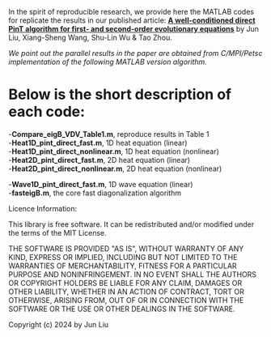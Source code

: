 In the spirit of reproducible research, we provide here the MATLAB codes for replicate the results in our published article: 
**[A well-conditioned direct PinT algorithm for first- and second-order evolutionary equations](https://link.springer.com/article/10.1007/s10444-022-09928-4)** by Jun Liu, Xiang-Sheng Wang, Shu-Lin Wu & Tao Zhou.  

*We point out the parallel results in the paper are obtained from C/MPI/Petsc implementation of the following MATLAB version algorithm.*

# Below is the short description of each code:  
  -**Compare_eigB_VDV_Table1.m**, reproduce results in Table 1  
  -**Heat1D_pint_direct_fast.m**, 1D heat equation (linear)  
  -**Heat1D_pint_direct_nonlinear.m**, 1D heat equation (nonlinear)  
  -**Heat2D_pint_direct_fast.m**,  2D heat equation (linear)  
  -**Heat2D_pint_direct_nonlinear.m**, 2D heat equation (nonlinear)  
  
  -**Wave1D_pint_direct_fast.m**, 1D wave equation (linear)  
  -**fasteigB.m**, the core fast diagonalization algorithm  
  


  Licence Information:

This library is free software. It can be redistributed and/or modified under the terms of the MIT License.

THE SOFTWARE IS PROVIDED "AS IS", WITHOUT WARRANTY OF ANY KIND, EXPRESS OR IMPLIED, INCLUDING BUT NOT LIMITED TO THE WARRANTIES OF MERCHANTABILITY, FITNESS FOR A PARTICULAR PURPOSE AND NONINFRINGEMENT. IN NO EVENT SHALL THE AUTHORS OR COPYRIGHT HOLDERS BE LIABLE FOR ANY CLAIM, DAMAGES OR OTHER LIABILITY, WHETHER IN AN ACTION OF CONTRACT, TORT OR OTHERWISE, ARISING FROM, OUT OF OR IN CONNECTION WITH THE SOFTWARE OR THE USE OR OTHER DEALINGS IN THE SOFTWARE.

Copyright (c) 2024 by Jun Liu
